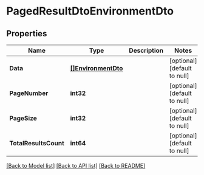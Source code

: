 # PagedResultDtoEnvironmentDto

## Properties
Name | Type | Description | Notes
------------ | ------------- | ------------- | -------------
**Data** | [**[]EnvironmentDto**](EnvironmentDto.md) |  | [optional] [default to null]
**PageNumber** | **int32** |  | [optional] [default to null]
**PageSize** | **int32** |  | [optional] [default to null]
**TotalResultsCount** | **int64** |  | [optional] [default to null]

[[Back to Model list]](../README.md#documentation-for-models) [[Back to API list]](../README.md#documentation-for-api-endpoints) [[Back to README]](../README.md)


